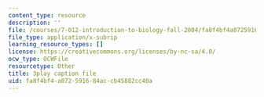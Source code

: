 ```yaml
---
content_type: resource
description: ''
file: /courses/7-012-introduction-to-biology-fall-2004/fa8f4bf4a072591684accb45882cc40a_odtKI7tEi5c.vtt
file_type: application/x-subrip
learning_resource_types: []
license: https://creativecommons.org/licenses/by-nc-sa/4.0/
ocw_type: OCWFile
resourcetype: Other
title: 3play caption file
uid: fa8f4bf4-a072-5916-84ac-cb45882cc40a
---
```

